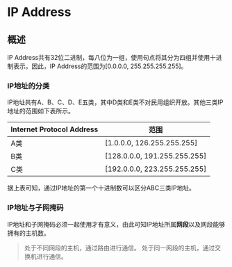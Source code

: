 # IP Address

## 概述

IP Address共有32位二进制，每八位为一组，使用句点将其分为四组并使用十进制表示。因此，IP Address的范围为[0.0.0.0, 255.255.255.255]。

### IP地址的分类
IP地址共有A、B、C、D、E五类，其中D类和E类不对民用组织开放。其他三类IP地址的范围如下表所示。

| Internet Protocol Address | 范围 |
| -- | -- |
| A类 | [1.0.0.0, 126.255.255.255] |
| B类 | [128.0.0.0, 191.255.255.255] |
| C类 | [192.0.0.0, 223.255.255.255] |

据上表可知，通过IP地址的第一个十进制数可以区分ABC三类IP地址。

### IP地址与子网掩码
 
IP地址和子网掩码必须一起使用才有意义，由此可知IP地址所属**网段**以及网段能够拥有的主机数。

> 处于不同网段的主机，通过路由进行通信。
> 处于同一网段的主机，通过交换机进行通信。


